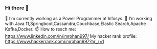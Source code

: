 ### Hi there 👋

<!--
**imrohan997/imrohan997** is a ✨ _special_ ✨ repository because its `README.md` (this file) appears on your GitHub profile.

Here are some ideas to get you started:

- 🔭 I’m currently working on ...
- 🌱 I’m currently learning ...
- 👯 I’m looking to collaborate on ...
- 🤔 I’m looking for help with ...
- 💬 Ask me about ...
- 📫 How to reach me: ...
- 😄 Pronouns: ...
- ⚡ Fun fact: ...
-->

🔭 I’m currently working as a Power Programmer at Infosys.
🌱 I’m working with Java 11,Springboot,Cassandra,Couchbase,Elastic Search,Apache Kafka,Docker.
📫 How to reach me: https://www.linkedin.com/in/imrohan997/
My hacker rank profile: https://www.hackerrank.com/imrohan997?hr_r=1
